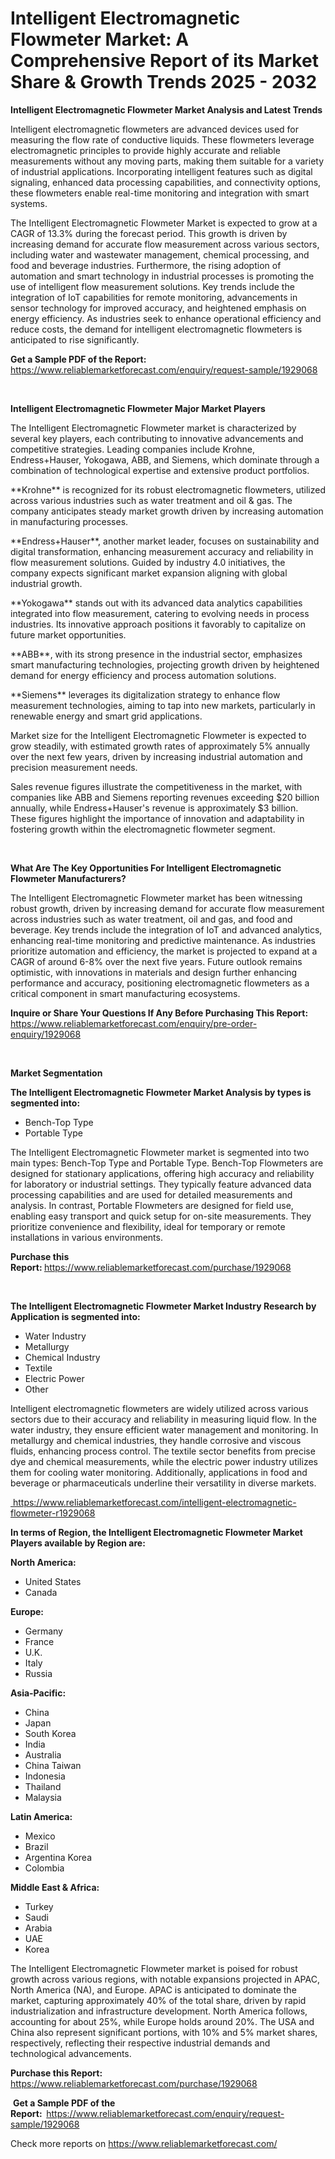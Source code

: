 <p><h1>Intelligent Electromagnetic Flowmeter Market: A Comprehensive Report of its Market Share & Growth Trends 2025 - 2032</h1></p><p><strong>Intelligent Electromagnetic Flowmeter Market Analysis and Latest Trends</strong></p>
<p><p>Intelligent electromagnetic flowmeters are advanced devices used for measuring the flow rate of conductive liquids. These flowmeters leverage electromagnetic principles to provide highly accurate and reliable measurements without any moving parts, making them suitable for a variety of industrial applications. Incorporating intelligent features such as digital signaling, enhanced data processing capabilities, and connectivity options, these flowmeters enable real-time monitoring and integration with smart systems.</p><p>The Intelligent Electromagnetic Flowmeter Market is expected to grow at a CAGR of 13.3% during the forecast period. This growth is driven by increasing demand for accurate flow measurement across various sectors, including water and wastewater management, chemical processing, and food and beverage industries. Furthermore, the rising adoption of automation and smart technology in industrial processes is promoting the use of intelligent flow measurement solutions. Key trends include the integration of IoT capabilities for remote monitoring, advancements in sensor technology for improved accuracy, and heightened emphasis on energy efficiency. As industries seek to enhance operational efficiency and reduce costs, the demand for intelligent electromagnetic flowmeters is anticipated to rise significantly.</p></p>
<p><strong>Get a Sample PDF of the Report:&nbsp;</strong> <a href="https://www.reliablemarketforecast.com/enquiry/request-sample/1929068?utm_campaign=1888&utm_medium=2&utm_source=Github&utm_content=ia&utm_term=16012025&utm_id=intelligent-electromagnetic-flowmeter">https://www.reliablemarketforecast.com/enquiry/request-sample/1929068</a></p>
<p>&nbsp;</p>
<p><strong>Intelligent Electromagnetic Flowmeter Major Market Players</strong></p>
<p><p>The Intelligent Electromagnetic Flowmeter market is characterized by several key players, each contributing to innovative advancements and competitive strategies. Leading companies include Krohne, Endress+Hauser, Yokogawa, ABB, and Siemens, which dominate through a combination of technological expertise and extensive product portfolios.</p><p>**Krohne** is recognized for its robust electromagnetic flowmeters, utilized across various industries such as water treatment and oil & gas. The company anticipates steady market growth driven by increasing automation in manufacturing processes.</p><p>**Endress+Hauser**, another market leader, focuses on sustainability and digital transformation, enhancing measurement accuracy and reliability in flow measurement solutions. Guided by industry 4.0 initiatives, the company expects significant market expansion aligning with global industrial growth.</p><p>**Yokogawa** stands out with its advanced data analytics capabilities integrated into flow measurement, catering to evolving needs in process industries. Its innovative approach positions it favorably to capitalize on future market opportunities.</p><p>**ABB**, with its strong presence in the industrial sector, emphasizes smart manufacturing technologies, projecting growth driven by heightened demand for energy efficiency and process automation solutions.</p><p>**Siemens** leverages its digitalization strategy to enhance flow measurement technologies, aiming to tap into new markets, particularly in renewable energy and smart grid applications.</p><p>Market size for the Intelligent Electromagnetic Flowmeter is expected to grow steadily, with estimated growth rates of approximately 5% annually over the next few years, driven by increasing industrial automation and precision measurement needs.</p><p>Sales revenue figures illustrate the competitiveness in the market, with companies like ABB and Siemens reporting revenues exceeding $20 billion annually, while Endress+Hauser's revenue is approximately $3 billion. These figures highlight the importance of innovation and adaptability in fostering growth within the electromagnetic flowmeter segment.</p></p>
<p>&nbsp;</p>
<p><strong>What Are The Key Opportunities For Intelligent Electromagnetic Flowmeter Manufacturers?</strong></p>
<p><p>The Intelligent Electromagnetic Flowmeter market has been witnessing robust growth, driven by increasing demand for accurate flow measurement across industries such as water treatment, oil and gas, and food and beverage. Key trends include the integration of IoT and advanced analytics, enhancing real-time monitoring and predictive maintenance. As industries prioritize automation and efficiency, the market is projected to expand at a CAGR of around 6-8% over the next five years. Future outlook remains optimistic, with innovations in materials and design further enhancing performance and accuracy, positioning electromagnetic flowmeters as a critical component in smart manufacturing ecosystems.</p></p>
<p><strong>Inquire or Share Your Questions If Any Before Purchasing This Report:</strong> <a href="https://www.reliablemarketforecast.com/enquiry/pre-order-enquiry/1929068?utm_campaign=1888&utm_medium=2&utm_source=Github&utm_content=ia&utm_term=16012025&utm_id=intelligent-electromagnetic-flowmeter">https://www.reliablemarketforecast.com/enquiry/pre-order-enquiry/1929068</a></p>
<p>&nbsp;</p>
<p><strong>Market Segmentation</strong></p>
<p><strong>The Intelligent Electromagnetic Flowmeter Market Analysis by types is segmented into:</strong></p>
<p><ul><li>Bench-Top Type</li><li>Portable Type</li></ul></p>
<p><p>The Intelligent Electromagnetic Flowmeter market is segmented into two main types: Bench-Top Type and Portable Type. Bench-Top Flowmeters are designed for stationary applications, offering high accuracy and reliability for laboratory or industrial settings. They typically feature advanced data processing capabilities and are used for detailed measurements and analysis. In contrast, Portable Flowmeters are designed for field use, enabling easy transport and quick setup for on-site measurements. They prioritize convenience and flexibility, ideal for temporary or remote installations in various environments.</p></p>
<p><strong>Purchase this Report:&nbsp;</strong><a href="https://www.reliablemarketforecast.com/purchase/1929068?utm_campaign=1888&utm_medium=2&utm_source=Github&utm_content=ia&utm_term=16012025&utm_id=intelligent-electromagnetic-flowmeter">https://www.reliablemarketforecast.com/purchase/1929068</a></p>
<p>&nbsp;</p>
<p><strong>The Intelligent Electromagnetic Flowmeter Market Industry Research by Application is segmented into:</strong></p>
<p><ul><li>Water Industry</li><li>Metallurgy</li><li>Chemical Industry</li><li>Textile</li><li>Electric Power</li><li>Other</li></ul></p>
<p><p>Intelligent electromagnetic flowmeters are widely utilized across various sectors due to their accuracy and reliability in measuring liquid flow. In the water industry, they ensure efficient water management and monitoring. In metallurgy and chemical industries, they handle corrosive and viscous fluids, enhancing process control. The textile sector benefits from precise dye and chemical measurements, while the electric power industry utilizes them for cooling water monitoring. Additionally, applications in food and beverage or pharmaceuticals underline their versatility in diverse markets.</p></p>
<p><a href="https://www.reliablemarketforecast.com/intelligent-electromagnetic-flowmeter-r1929068?utm_campaign=1888&utm_medium=2&utm_source=Github&utm_content=ia&utm_term=16012025&utm_id=intelligent-electromagnetic-flowmeter">&nbsp;https://www.reliablemarketforecast.com/intelligent-electromagnetic-flowmeter-r1929068</a></p>
<p><strong>In terms of Region, the Intelligent Electromagnetic Flowmeter Market Players available by Region are:</strong></p>
<p>
    <p> <strong> North America: </strong>
        <ul>
            <li>United States</li>
            <li>Canada</li>
        </ul>
        </p> 
    <p> <strong> Europe: </strong>
        <ul>
            <li>Germany</li>
            <li>France</li>
            <li>U.K.</li>
            <li>Italy</li>
            <li>Russia</li>
        </ul>
        </p> 
    <p> <strong> Asia-Pacific: </strong>
        <ul>
            <li>China</li>
            <li>Japan</li>
            <li>South Korea</li>
            <li>India</li>
            <li>Australia</li>
            <li>China Taiwan</li>
            <li>Indonesia</li>
            <li>Thailand</li>
            <li>Malaysia</li>
        </ul>
        </p> 
    <p> <strong> Latin America: </strong>
        <ul>
            <li>Mexico</li>
            <li>Brazil</li>
            <li>Argentina Korea</li>
            <li>Colombia</li>
        </ul>
        </p> 
    <p> <strong> Middle East & Africa: </strong>
        <ul>
            <li>Turkey</li>
            <li>Saudi</li>
            <li>Arabia</li>
            <li>UAE</li>
            <li>Korea</li>
        </ul>
    </p>
    </p>
<p><p>The Intelligent Electromagnetic Flowmeter market is poised for robust growth across various regions, with notable expansions projected in APAC, North America (NA), and Europe. APAC is anticipated to dominate the market, capturing approximately 40% of the total share, driven by rapid industrialization and infrastructure development. North America follows, accounting for about 25%, while Europe holds around 20%. The USA and China also represent significant portions, with 10% and 5% market shares, respectively, reflecting their respective industrial demands and technological advancements.</p></p>
<p><strong>Purchase this Report: </strong><a href="https://www.reliablemarketforecast.com/purchase/1929068?utm_campaign=1888&utm_medium=2&utm_source=Github&utm_content=ia&utm_term=16012025&utm_id=intelligent-electromagnetic-flowmeter">https://www.reliablemarketforecast.com/purchase/1929068</a></p>
<p>&nbsp;<strong>Get a Sample PDF of the Report:&nbsp;&nbsp;</strong><a href="https://www.reliablemarketforecast.com/enquiry/request-sample/1929068?utm_campaign=1888&utm_medium=2&utm_source=Github&utm_content=ia&utm_term=16012025&utm_id=intelligent-electromagnetic-flowmeter">https://www.reliablemarketforecast.com/enquiry/request-sample/1929068</a></p>
<p><strong></strong></p>
<p>Check more reports on <a href="https://www.reliablemarketforecast.com/?utm_campaign=1888&utm_medium=2&utm_source=Github&utm_content=ia&utm_term=16012025&utm_id=intelligent-electromagnetic-flowmeter">https://www.reliablemarketforecast.com/</a></p>